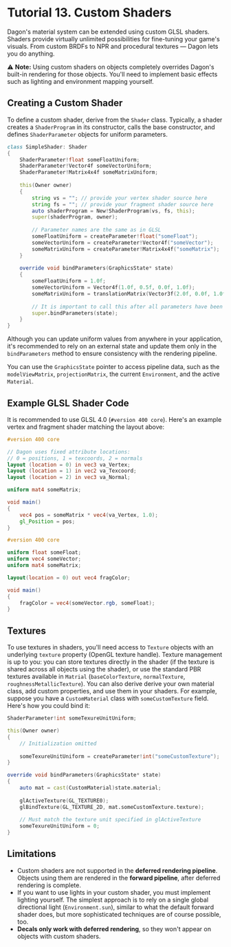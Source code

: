 # Tutorial 13. Custom Shaders

Dagon's material system can be extended using custom GLSL shaders. Shaders provide virtually unlimited possibilities for fine-tuning your game's visuals. From custom BRDFs to NPR and procedural textures — Dagon lets you do anything.

⚠️ **Note:** Using custom shaders on objects completely overrides Dagon's built-in rendering for those objects. You'll need to implement basic effects such as lighting and environment mapping yourself.

## Creating a Custom Shader

To define a custom shader, derive from the `Shader` class. Typically, a shader creates a `ShaderProgram` in its constructor, calls the base constructor, and defines `ShaderParameter` objects for uniform parameters.

```d
class SimpleShader: Shader
{
    ShaderParameter!float someFloatUniform;
    ShaderParameter!Vector4f someVectorUniform;
    ShaderParameter!Matrix4x4f someMatrixUniform;
    
    this(Owner owner)
    {
        string vs = ""; // provide your vertex shader source here
        string fs = ""; // provide your fragment shader source here
        auto shaderProgram = New!ShaderProgram(vs, fs, this);
        super(shaderProgram, owner);
        
        // Parameter names are the same as in GLSL
        someFloatUniform = createParameter!float("someFloat");
        someVectorUniform = createParameter!Vector4f("someVector");
        someMatrixUniform = createParameter!Matrix4x4f("someMatrix");
    }
    
    override void bindParameters(GraphicsState* state)
    {
        someFloatUniform = 1.0f;
        someVectorUniform = Vector4f(1.0f, 0.5f, 0.0f, 1.0f);
        someMatrixUniform = translationMatrix(Vector3f(2.0f, 0.0f, 1.0f));
        
        // It is important to call this after all parameters have been updated!
        super.bindParameters(state);
    }
}
```

Although you can update uniform values from anywhere in your application, it's recommended to rely on an external state and update them only in the `bindParameters` method to ensure consistency with the rendering pipeline.

You can use the `GraphicsState` pointer to access pipeline data, such as the `modelViewMatrix`, `projectionMatrix`, the current `Environment`, and the active `Material`.

## Example GLSL Shader Code

It is recommended to use GLSL 4.0 (`#version 400 core`). Here's an example vertex and fragment shader matching the layout above:

```glsl
#version 400 core

// Dagon uses fixed attribute locations:
// 0 = positions, 1 = texcoords, 2 = normals
layout (location = 0) in vec3 va_Vertex;
layout (location = 1) in vec2 va_Texcoord;
layout (location = 2) in vec3 va_Normal;

uniform mat4 someMatrix;

void main()
{
    vec4 pos = someMatrix * vec4(va_Vertex, 1.0);
    gl_Position = pos;
}
```

```glsl
#version 400 core

uniform float someFloat;
uniform vec4 someVector;
uniform mat4 someMatrix;

layout(location = 0) out vec4 fragColor;

void main()
{
    fragColor = vec4(someVector.rgb, someFloat);
}
```

## Textures

To use textures in shaders, you'll need access to `Texture` objects with an underlying `texture` property (OpenGL texture handle). Texture management is up to you: you can store textures directly in the shader (if the texture is shared across all objects using the shader), or use the standard PBR textures available in `Matrial` (`baseColorTexture`, `normalTexture`, `roughnessMetallicTexture`). You can also derive derive your own material class, add custom properties, and use them in your shaders. For example, suppose you have a `CustomMaterial` class with `someCustomTexture` field. Here's how you could bind it:

```d
ShaderParameter!int someTexureUnitUniform;

this(Owner owner)
{
    // Initialization omitted
    
    someTexureUnitUniform = createParameter!int("someCustomTexture");
}

override void bindParameters(GraphicsState* state)
{
    auto mat = cast(CustomMaterial)state.material;
    
    glActiveTexture(GL_TEXTURE0);
    glBindTexture(GL_TEXTURE_2D, mat.someCustomTexture.texture);
    
    // Must match the texture unit specified in glActiveTexture
    someTexureUnitUniform = 0;
}
```

## Limitations

* Custom shaders are not supported in the **deferred rendering pipeline**. Objects using them are rendered in the **forward pipeline**, after deferred rendering is complete.
* If you want to use lights in your custom shader, you must implement lighting yourself. The simplest approach is to rely on a single global directional light (`Environment.sun`), similar to what the default forward shader does, but more sophisticated techniques are of course possible, too.
* **Decals only work with deferred rendering**, so they won't appear on objects with custom shaders.
